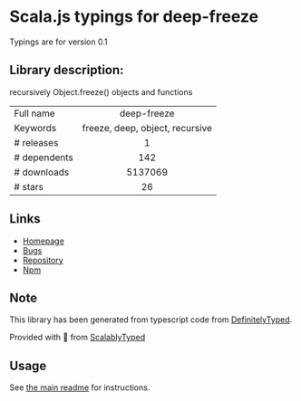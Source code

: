 
# Scala.js typings for deep-freeze

Typings are for version 0.1

## Library description:
recursively Object.freeze() objects and functions

|                    |                 |
| ------------------ | :-------------: |
| Full name          | deep-freeze |
| Keywords           | freeze, deep, object, recursive |
| # releases         | 1 |
| # dependents       | 142 |
| # downloads        | 5137069 |
| # stars            | 26 |

## Links
- [Homepage](https://github.com/substack/deep-freeze)
- [Bugs](https://github.com/substack/deep-freeze/issues)
- [Repository](https://github.com/substack/deep-freeze)
- [Npm](https://www.npmjs.com/package/deep-freeze)
    


## Note
This library has been generated from typescript code from [DefinitelyTyped](https://definitelytyped.org).

Provided with :purple_heart: from [ScalablyTyped](https://github.com/oyvindberg/ScalablyTyped)

## Usage
See [the main readme](../../readme.md) for instructions.


